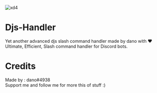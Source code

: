 ![xd4](https://media.discordapp.net/attachments/884758267107106861/903701669177589780/Command_handler.png)
# Djs-Handler
Yet another advanced djs slash command handler made by dano with ❤️<br>
Ultimate, Efficient, Slash command handler for Discord bots.
# Credits
Made by : dano#4938<br>
Support me and follow me for more this of stuff :)
